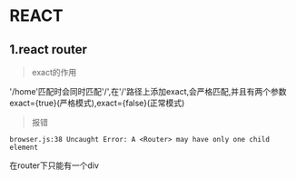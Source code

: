 # REACT

## 1.react router
>exact的作用

'/home'匹配时会同时匹配'/',在'/'路径上添加exact,会严格匹配,并且有两个参数exact={true}(严格模式),exact={false}(正常模式)

>报错
```
browser.js:38 Uncaught Error: A <Router> may have only one child element
```
在router下只能有一个div